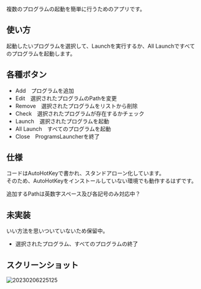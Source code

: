 複数のプログラムの起動を簡単に行うためのアプリです。  

## 使い方
起動したいプログラムを選択して、Launchを実行するか、All Launchですべてのプログラムを起動します。  

## 各種ボタン
- Add　プログラムを追加
- Edit　選択されたプログラムのPathを変更
- Remove　選択されたプログラムをリストから削除
- Check　選択されたプログラムが存在するかチェック
- Launch　選択されたプログラムを起動
- All Launch　すべてのプログラムを起動
- Close　ProgramsLauncherを終了

## 仕様
コードはAutoHotKeyで書かれ、スタンドアローン化しています。  
そのため、AutoHotKeyをインストールしていない環境でも動作するはずです。  

追加するPathは英数字スペース及び各記号のみ対応中？  

## 未実装
いい方法を思いついていないため保留中。
- 選択されたプログラム、すべてのプログラムの終了

## スクリーンショット
![20230206225125](https://user-images.githubusercontent.com/97399080/216988877-4810a147-427d-495c-a4a7-9c5c99a86f39.png)
